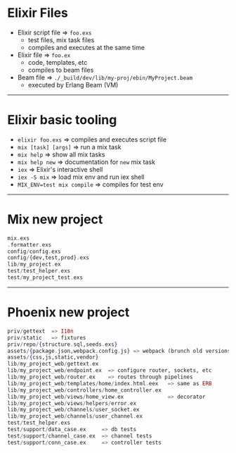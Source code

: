 # Elixir Files
- Elixir script file => `foo.exs`
    * test files, mix task files
    * compiles and executes at the same time
- Elixir file => `foo.ex`
    * code, templates, etc
    * compiles to beam files
- Beam file => `./_build/dev/lib/my-proj/ebin/MyProject.beam`
    * executed by Erlang Beam (VM)
---
# Elixir basic tooling
- `elixir foo.exs` => compiles and executes script file
- `mix [task] [args]` => run a mix task
- `mix help` => show all mix tasks
- `mix help new` => documentation for `new` mix task
- `iex` => Elixir's interactive shell
- `iex -S mix` => load mix env and run iex shell
- `MIX_ENV=test mix compile` => compiles for test env
---
# Mix new project
```elixir
mix.exs
.formatter.exs
config/config.exs
config/{dev,test,prod}.exs
lib/my_project.ex
test/test_helper.exs
test/my_project_test.exs
```
---
# Phoenix new project
```elixir
priv/gettext  => I18n
priv/static   => fixtures
priv/repo/{structure.sql,seeds.exs}
assets/{package.json,webpack.config.js} => webpack (brunch old versions)
assets/{css,js,static,vendor}
lib/my_project_web/gettext.ex
lib/my_project_web/endpoint.ex  => configure router, sockets, etc
lib/my_project_web/router.ex    => routes through pipelines
lib/my_project_web/templates/home/index.html.eex   => same as ERB
lib/my_project_web/controllers/home_controller.ex
lib/my_project_web/views/home_view.ex              => decorator
lib/my_project_web/views/helpers/error.ex
lib/my_project_web/channels/user_socket.ex
lib/my_project_web/channels/user_channel.ex
test/test_helper.exs
test/support/data_case.ex     => db tests
test/support/channel_case.ex  => channel tests
test/support/conn_case.ex     => controller tests
```
